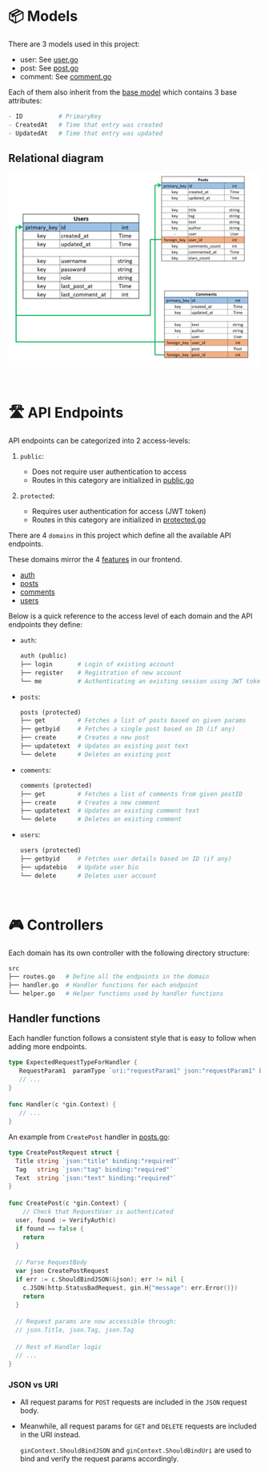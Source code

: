 # 📦 Models

There are 3 models used in this project:

- user: See [user.go](../models/user.go)
- post: See [post.go](../models/post.go)
- comment: See [comment.go](../models/comment.go)

Each of them also inherit from the [base model](../models/base.go) which contains 3 base attributes:

```py
- ID          # PrimaryKey
- CreatedAt   # Time that entry was created
- UpdatedAt   # Time that entry was updated
```

## Relational diagram

![relational-diagram](images/relational-diagram.png)

<br>

# 🛣️ API Endpoints

API endpoints can be categorized into 2 access-levels:

1. `public`:

   - Does not require user authentication to access
   - Routes in this category are initialized in [public.go](../routes/public.go)

2. `protected`:
   - Requires user authentication for access (JWT token)
   - Routes in this category are initialized in [protected.go](../routes/protected.go)

There are 4 `domains` in this project which define all the available API endpoints.

These domains mirror the 4 [features](https://github.com/mfjkri/OneNUS/blob/master/docs/project-details.md#-features) in our frontend.

- [auth](../controllers/auth/)
- [posts](../controllers/posts/)
- [comments](../controllers/comments/)
- [users](../controllers/users/)

Below is a quick reference to the access level of each domain and the API endpoints they define:

- `auth`:

  ```py
  auth (public)
  ├── login       # Login of existing account
  ├── register    # Registration of new account
  └── me          # Authenticating an existing session using JWT token
  ```

- `posts`:

  ```py
  posts (protected)
  ├── get         # Fetches a list of posts based on given params
  ├── getbyid     # Fetches a single post based on ID (if any)
  ├── create      # Creates a new post
  ├── updatetext  # Updates an existing post text
  └── delete      # Deletes an existing post
  ```

- `comments`:

  ```py
  comments (protected)
  ├── get         # Fetches a list of comments from given postID
  ├── create      # Creates a new comment
  ├── updatetext  # Updates an existing comment text
  └── delete      # Deletes an existing comment
  ```

- `users`:

  ```py
  users (protected)
  ├── getbyid     # Fetches user details based on ID (if any)
  ├── updatebio   # Update user bio
  └── delete      # Deletes user account
  ```

<br>

# 🎮 Controllers

Each domain has its own controller with the following directory structure:

```sh
src
├── routes.go   # Define all the endpoints in the domain
├── handler.go  # Handler functions for each endpoint
└── helper.go   # Helper functions used by handler functions
```

## Handler functions

Each handler function follows a consistent style that is easy to follow when adding more endpoints.

```go
type ExpectedRequestTypeForHandler {
   RequestParam1  paramType `uri:"requestParam1" json:"requestParam1" binding:"required"`
   // ...
}

func Handler(c *gin.Context) {
   // ...
}
```

An example from `CreatePost` handler in [posts.go](../controllers/posts/handler.go):

```go
type CreatePostRequest struct {
  Title string `json:"title" binding:"required"`
  Tag   string `json:"tag" binding:"required"`
  Text  string `json:"text" binding:"required"`
}

func CreatePost(c *gin.Context) {
	// Check that RequestUser is authenticated
  user, found := VerifyAuth(c)
  if found == false {
    return
  }

  // Parse RequestBody
  var json CreatePostRequest
  if err := c.ShouldBindJSON(&json); err != nil {
    c.JSON(http.StatusBadRequest, gin.H{"message": err.Error()})
    return
  }

  // Request params are now accessible through:
  // json.Title, json.Tag, json.Tag

  // Rest of Handler logic
  // ...
}
```

### JSON vs URI

- All request params for `POST` requests are included in the `JSON` request body.

- Meanwhile, all request params for `GET` and `DELETE` requests are included in the URI instead.

  `ginContext.ShouldBindJSON` and `ginContext.ShouldBindUri` are used to bind and verify the request params accordingly.
